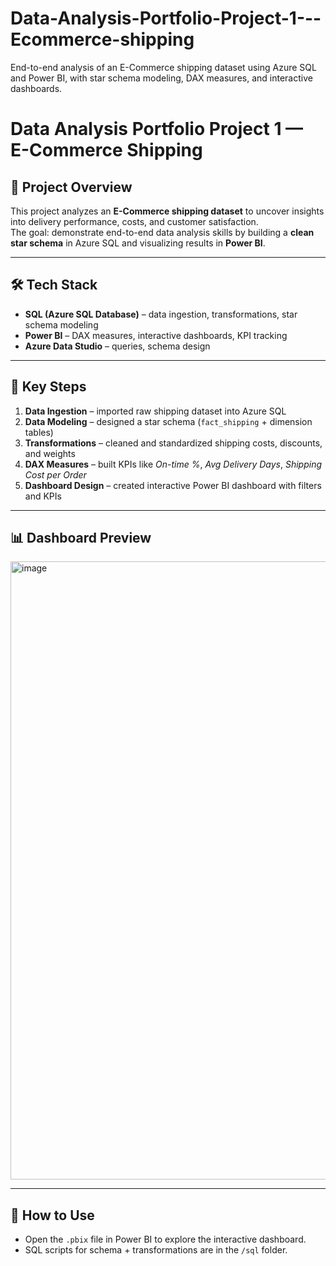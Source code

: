 # Data-Analysis-Portfolio-Project-1---Ecommerce-shipping
End-to-end analysis of an E-Commerce shipping dataset using Azure SQL and Power BI, with star schema modeling, DAX measures, and interactive dashboards.

# Data Analysis Portfolio Project 1 — E-Commerce Shipping

## 📌 Project Overview
This project analyzes an **E-Commerce shipping dataset** to uncover insights into delivery performance, costs, and customer satisfaction.  
The goal: demonstrate end-to-end data analysis skills by building a **clean star schema** in Azure SQL and visualizing results in **Power BI**.

---

## 🛠 Tech Stack
- **SQL (Azure SQL Database)** – data ingestion, transformations, star schema modeling
- **Power BI** – DAX measures, interactive dashboards, KPI tracking
- **Azure Data Studio** – queries, schema design

---

## 🔑 Key Steps
1. **Data Ingestion** – imported raw shipping dataset into Azure SQL  
2. **Data Modeling** – designed a star schema (`fact_shipping` + dimension tables)  
3. **Transformations** – cleaned and standardized shipping costs, discounts, and weights  
4. **DAX Measures** – built KPIs like *On-time %*, *Avg Delivery Days*, *Shipping Cost per Order*  
5. **Dashboard Design** – created interactive Power BI dashboard with filters and KPIs

---

## 📊 Dashboard Preview
<img width="1767" height="989" alt="image" src="https://github.com/user-attachments/assets/582dc7cd-6a2b-4904-b50a-27e072a6fb08" />


---

## 🚀 How to Use
- Open the `.pbix` file in Power BI to explore the interactive dashboard.  
- SQL scripts for schema + transformations are in the `/sql` folder.  

